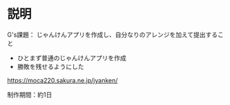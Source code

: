 # 説明
G's課題：
じゃんけんアプリを作成し、自分なりのアレンジを加えて提出すること  


* ひとまず普通のじゃんけんアプリを作成
* 勝敗を残せるようにした


https://moca220.sakura.ne.jp/jyanken/

制作期間：約1日  
